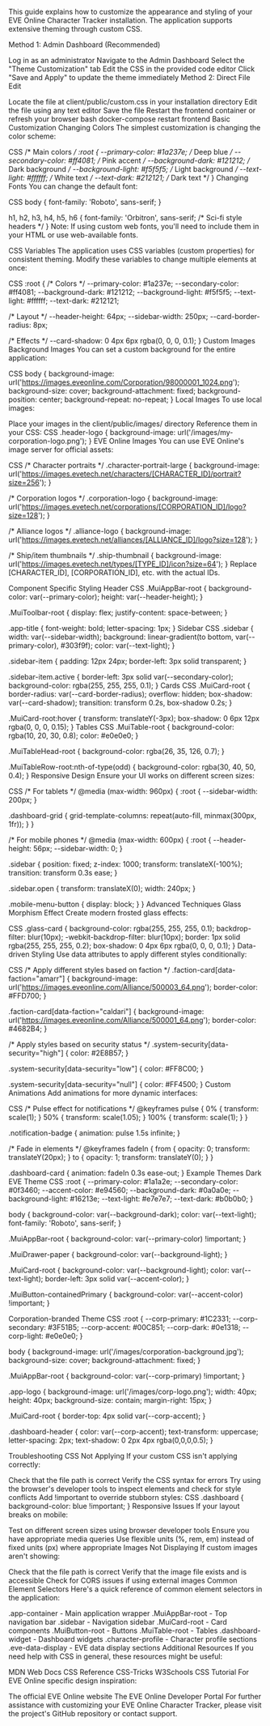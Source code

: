This guide explains how to customize the appearance and styling of your EVE Online Character Tracker installation. The application supports extensive theming through custom CSS.

Method 1: Admin Dashboard (Recommended)

Log in as an administrator
Navigate to the Admin Dashboard
Select the "Theme Customization" tab
Edit the CSS in the provided code editor
Click "Save and Apply" to update the theme immediately
Method 2: Direct File Edit

Locate the file at client/public/custom.css in your installation directory
Edit the file using any text editor
Save the file
Restart the frontend container or refresh your browser
bash
docker-compose restart frontend
Basic Customization
Changing Colors
The simplest customization is changing the color scheme:

CSS
/* Main colors */
:root {
  --primary-color: #1a237e;    /* Deep blue */
  --secondary-color: #ff4081;  /* Pink accent */
  --background-dark: #121212;  /* Dark background */
  --background-light: #f5f5f5; /* Light background */
  --text-light: #ffffff;       /* White text */
  --text-dark: #212121;        /* Dark text */
}
Changing Fonts
You can change the default font:

CSS
body {
  font-family: 'Roboto', sans-serif;
}

h1, h2, h3, h4, h5, h6 {
  font-family: 'Orbitron', sans-serif; /* Sci-fi style headers */
}
Note: If using custom web fonts, you'll need to include them in your HTML or use web-available fonts.

CSS Variables
The application uses CSS variables (custom properties) for consistent theming. Modify these variables to change multiple elements at once:

CSS
:root {
  /* Colors */
  --primary-color: #1a237e;
  --secondary-color: #ff4081;
  --background-dark: #121212;
  --background-light: #f5f5f5;
  --text-light: #ffffff;
  --text-dark: #212121;
  
  /* Layout */
  --header-height: 64px;
  --sidebar-width: 250px;
  --card-border-radius: 8px;
  
  /* Effects */
  --card-shadow: 0 4px 6px rgba(0, 0, 0, 0.1);
}
Custom Images
Background Images
You can set a custom background for the entire application:

CSS
body {
  background-image: url('https://images.eveonline.com/Corporation/98000001_1024.png');
  background-size: cover;
  background-attachment: fixed;
  background-position: center;
  background-repeat: no-repeat;
}
Local Images
To use local images:

Place your images in the client/public/images/ directory
Reference them in your CSS:
CSS
.header-logo {
  background-image: url('/images/my-corporation-logo.png');
}
EVE Online Images
You can use EVE Online's image server for official assets:

CSS
/* Character portraits */
.character-portrait-large {
  background-image: url('https://images.evetech.net/characters/[CHARACTER_ID]/portrait?size=256');
}

/* Corporation logos */
.corporation-logo {
  background-image: url('https://images.evetech.net/corporations/[CORPORATION_ID]/logo?size=128');
}

/* Alliance logos */
.alliance-logo {
  background-image: url('https://images.evetech.net/alliances/[ALLIANCE_ID]/logo?size=128');
}

/* Ship/item thumbnails */
.ship-thumbnail {
  background-image: url('https://images.evetech.net/types/[TYPE_ID]/icon?size=64');
}
Replace [CHARACTER_ID], [CORPORATION_ID], etc. with the actual IDs.

Component Specific Styling
Header
CSS
.MuiAppBar-root {
  background-color: var(--primary-color);
  height: var(--header-height);
}

.MuiToolbar-root {
  display: flex;
  justify-content: space-between;
}

.app-title {
  font-weight: bold;
  letter-spacing: 1px;
}
Sidebar
CSS
.sidebar {
  width: var(--sidebar-width);
  background: linear-gradient(to bottom, var(--primary-color), #303f9f);
  color: var(--text-light);
}

.sidebar-item {
  padding: 12px 24px;
  border-left: 3px solid transparent;
}

.sidebar-item.active {
  border-left: 3px solid var(--secondary-color);
  background-color: rgba(255, 255, 255, 0.1);
}
Cards
CSS
.MuiCard-root {
  border-radius: var(--card-border-radius);
  overflow: hidden;
  box-shadow: var(--card-shadow);
  transition: transform 0.2s, box-shadow 0.2s;
}

.MuiCard-root:hover {
  transform: translateY(-3px);
  box-shadow: 0 6px 12px rgba(0, 0, 0, 0.15);
}
Tables
CSS
.MuiTable-root {
  background-color: rgba(10, 20, 30, 0.8);
  color: #e0e0e0;
}

.MuiTableHead-root {
  background-color: rgba(26, 35, 126, 0.7);
}

.MuiTableRow-root:nth-of-type(odd) {
  background-color: rgba(30, 40, 50, 0.4);
}
Responsive Design
Ensure your UI works on different screen sizes:

CSS
/* For tablets */
@media (max-width: 960px) {
  :root {
    --sidebar-width: 200px;
  }
  
  .dashboard-grid {
    grid-template-columns: repeat(auto-fill, minmax(300px, 1fr));
  }
}

/* For mobile phones */
@media (max-width: 600px) {
  :root {
    --header-height: 56px;
    --sidebar-width: 0;
  }
  
  .sidebar {
    position: fixed;
    z-index: 1000;
    transform: translateX(-100%);
    transition: transform 0.3s ease;
  }
  
  .sidebar.open {
    transform: translateX(0);
    width: 240px;
  }
  
  .mobile-menu-button {
    display: block;
  }
}
Advanced Techniques
Glass Morphism Effect
Create modern frosted glass effects:

CSS
.glass-card {
  background-color: rgba(255, 255, 255, 0.1);
  backdrop-filter: blur(10px);
  -webkit-backdrop-filter: blur(10px);
  border: 1px solid rgba(255, 255, 255, 0.2);
  box-shadow: 0 4px 6px rgba(0, 0, 0, 0.1);
}
Data-driven Styling
Use data attributes to apply different styles conditionally:

CSS
/* Apply different styles based on faction */
.faction-card[data-faction="amarr"] {
  background-image: url('https://images.eveonline.com/Alliance/500003_64.png');
  border-color: #FFD700;
}

.faction-card[data-faction="caldari"] {
  background-image: url('https://images.eveonline.com/Alliance/500001_64.png');
  border-color: #4682B4;
}

/* Apply styles based on security status */
.system-security[data-security="high"] {
  color: #2E8B57;
}

.system-security[data-security="low"] {
  color: #FF8C00;
}

.system-security[data-security="null"] {
  color: #FF4500;
}
Custom Animations
Add animations for more dynamic interfaces:

CSS
/* Pulse effect for notifications */
@keyframes pulse {
  0% { transform: scale(1); }
  50% { transform: scale(1.05); }
  100% { transform: scale(1); }
}

.notification-badge {
  animation: pulse 1.5s infinite;
}

/* Fade in elements */
@keyframes fadeIn {
  from { opacity: 0; transform: translateY(20px); }
  to { opacity: 1; transform: translateY(0); }
}

.dashboard-card {
  animation: fadeIn 0.3s ease-out;
}
Example Themes
Dark EVE Theme
CSS
:root {
  --primary-color: #1a1a2e;
  --secondary-color: #0f3460;
  --accent-color: #e94560;
  --background-dark: #0a0a0e;
  --background-light: #16213e;
  --text-light: #e7e7e7;
  --text-dark: #b0b0b0;
}

body {
  background-color: var(--background-dark);
  color: var(--text-light);
  font-family: 'Roboto', sans-serif;
}

.MuiAppBar-root {
  background-color: var(--primary-color) !important;
}

.MuiDrawer-paper {
  background-color: var(--background-light);
}

.MuiCard-root {
  background-color: var(--background-light);
  color: var(--text-light);
  border-left: 3px solid var(--accent-color);
}

.MuiButton-containedPrimary {
  background-color: var(--accent-color) !important;
}

Corporation-branded Theme
CSS
:root {
  --corp-primary: #1C2331;
  --corp-secondary: #3F51B5;
  --corp-accent: #00C851;
  --corp-dark: #0e1318;
  --corp-light: #e0e0e0;
}

body {
  background-image: url('/images/corporation-background.jpg');
  background-size: cover;
  background-attachment: fixed;
}

.MuiAppBar-root {
  background-color: var(--corp-primary) !important;
}

.app-logo {
  background-image: url('/images/corp-logo.png');
  width: 40px;
  height: 40px;
  background-size: contain;
  margin-right: 15px;
}

.MuiCard-root {
  border-top: 4px solid var(--corp-accent);
}

.dashboard-header {
  color: var(--corp-accent);
  text-transform: uppercase;
  letter-spacing: 2px;
  text-shadow: 0 2px 4px rgba(0,0,0,0.5);
}

Troubleshooting
CSS Not Applying
If your custom CSS isn't applying correctly:

Check that the file path is correct
Verify the CSS syntax for errors
Try using the browser's developer tools to inspect elements and check for style conflicts
Add !important to override stubborn styles:
CSS
.dashboard {
  background-color: blue !important;
}
Responsive Issues
If your layout breaks on mobile:

Test on different screen sizes using browser developer tools
Ensure you have appropriate media queries
Use flexible units (%, rem, em) instead of fixed units (px) where appropriate
Images Not Displaying
If custom images aren't showing:

Check that the file path is correct
Verify that the image file exists and is accessible
Check for CORS issues if using external images
Common Element Selectors
Here's a quick reference of common element selectors in the application:

.app-container - Main application wrapper
.MuiAppBar-root - Top navigation bar
.sidebar - Navigation sidebar
.MuiCard-root - Card components
.MuiButton-root - Buttons
.MuiTable-root - Tables
.dashboard-widget - Dashboard widgets
.character-profile - Character profile sections
.eve-data-display - EVE data display sections
Additional Resources
If you need help with CSS in general, these resources might be useful:

MDN Web Docs CSS Reference
CSS-Tricks
W3Schools CSS Tutorial
For EVE Online specific design inspiration:

The official EVE Online website
The EVE Online Developer Portal
For further assistance with customizing your EVE Online Character Tracker, please visit the project's GitHub repository or contact support.